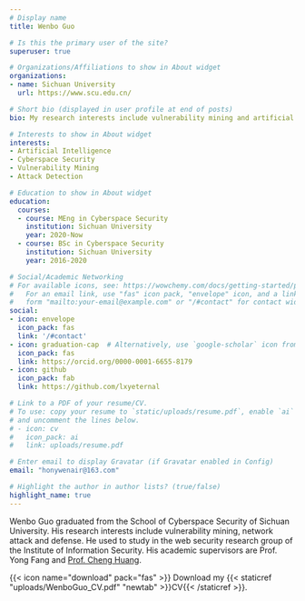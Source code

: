 ```yaml
---
# Display name
title: Wenbo Guo

# Is this the primary user of the site?
superuser: true

# Organizations/Affiliations to show in About widget
organizations:
- name: Sichuan University
  url: https://www.scu.edu.cn/

# Short bio (displayed in user profile at end of posts)
bio: My research interests include vulnerability mining and artificial intelligence.

# Interests to show in About widget
interests:
- Artificial Intelligence
- Cyberspace Security
- Vulnerability Mining
- Attack Detection

# Education to show in About widget
education:
  courses:
  - course: MEng in Cyberspace Security
    institution: Sichuan University
    year: 2020-Now
  - course: BSc in Cyberspace Security
    institution: Sichuan University
    year: 2016-2020

# Social/Academic Networking
# For available icons, see: https://wowchemy.com/docs/getting-started/page-builder/#icons
#   For an email link, use "fas" icon pack, "envelope" icon, and a link in the
#   form "mailto:your-email@example.com" or "/#contact" for contact widget.
social:
- icon: envelope
  icon_pack: fas
  link: '/#contact'
- icon: graduation-cap  # Alternatively, use `google-scholar` icon from `ai` icon pack
  icon_pack: fas
  link: https://orcid.org/0000-0001-6655-8179
- icon: github
  icon_pack: fab
  link: https://github.com/lxyeternal

# Link to a PDF of your resume/CV.
# To use: copy your resume to `static/uploads/resume.pdf`, enable `ai` icons in `params.toml`, 
# and uncomment the lines below.
# - icon: cv
#   icon_pack: ai
#   link: uploads/resume.pdf

# Enter email to display Gravatar (if Gravatar enabled in Config)
email: "honywenair@163.com"

# Highlight the author in author lists? (true/false)
highlight_name: true
---
```


Wenbo Guo graduated from the School of Cyberspace Security of Sichuan University. His research interests include vulnerability mining, network attack and defense. He used to study in the web security research group of the Institute of Information Security. His academic supervisors are Prof. Yong Fang and [Prof. Cheng Huang](https://chenghuang.org/).


{{< icon name="download" pack="fas" >}} Download my {{< staticref "uploads/WenboGuo_CV.pdf" "newtab" >}}CV{{< /staticref >}}.
